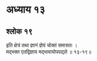# अध्याय १३

## श्लोक १९

इति क्षेत्रं तथा ज्ञानं ज्ञेयं चोक्तं समासतः ।<br>मद्भक्त एतद्विज्ञाय मद्भावायोपपद्यते ॥ १३-१९॥<br><br>

